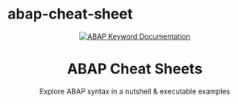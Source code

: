 # abap-cheat-sheet

<div align="center">
  <a href="https://help.sap.com/doc/abapdocu_latest_index_htm/latest/en-US/index.htm?file=abenabap.htm">
    <img src="./img/logo.png" alt="ABAP Keyword Documentation" >
  </a>
</div>
<h1 align="center">ABAP Cheat Sheets</h1>
<p align="center">Explore ABAP syntax in a nutshell & executable examples</p>
